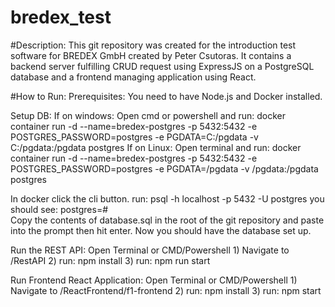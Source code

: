 # bredex_test

#Description:
This git repository was created for the introduction test software for BREDEX GmbH created by Peter Csutoras.
It contains a backend server fulfilling CRUD request using ExpressJS on a PostgreSQL database and a frontend managing application using React.


#How to Run:
Prerequisites:
You need to have Node.js and Docker installed.

Setup DB:
If on windows:
	Open cmd or powershell and run: 
		docker container run -d --name=bredex-postgres -p 5432:5432 -e POSTGRES_PASSWORD=postgres -e PGDATA=C:/pgdata -v C:/pgdata:/pgdata postgres
If on Linux:
	Open terminal and run: 
		docker container run -d --name=bredex-postgres -p 5432:5432 -e POSTGRES_PASSWORD=postgres -e PGDATA=/pgdata -v /pgdata:/pgdata postgres
		
In docker click the cli button.
	run:
		psql -h localhost -p 5432 -U postgres
	you should see:
		postgres=#	
Copy the contents of database.sql in the root of the git repository and paste into the prompt then hit enter.
	Now you should have the database set up.

Run the REST API:
Open Terminal or CMD/Powershell
	1) Navigate to /RestAPI
	2) run: npm install
	3) run: npm run start

Run Frontend React Application:
Open Terminal or CMD/Powershell
	1) Navigate to /ReactFrontend/f1-frontend
	2) run: npm install
	3) run: npm start